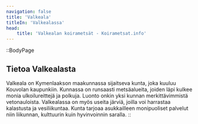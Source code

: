 ```yaml
---
navigation: false
title: 'Valkeala'
titleIn: 'Valkealassa'
head:
    title: 'Valkealan koirametsät - Koirametsat.info'
---
```


::BodyPage
## Tietoa Valkealasta
Valkeala on Kymenlaakson maakunnassa sijaitseva kunta, joka kuuluu Kouvolan kaupunkiin. Kunnassa on runsaasti metsäalueita, joiden läpi kulkee monia ulkoilureittejä ja polkuja. Luonto onkin yksi kunnan merkittävimmistä vetonauloista. Valkealassa on myös useita järviä, joilla voi harrastaa kalastusta ja vesiliikuntaa. Kunta tarjoaa asukkailleen monipuoliset palvelut niin liikunnan, kulttuurin kuin hyvinvoinnin saralla.
::